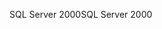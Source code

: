 <span data-ttu-id="cf752-101">SQL Server 2000</span><span class="sxs-lookup"><span data-stu-id="cf752-101">SQL Server 2000</span></span>